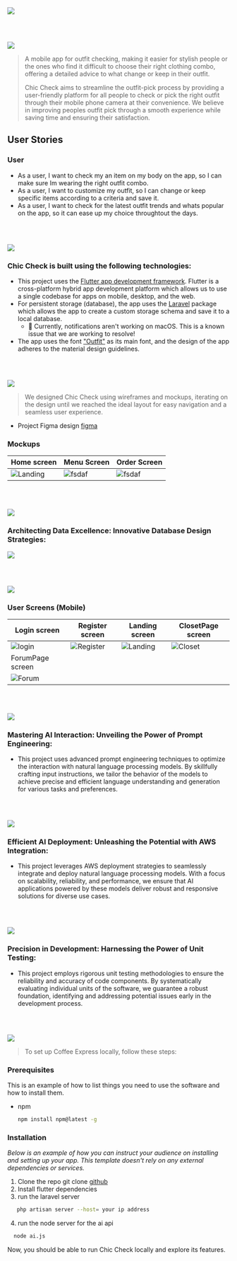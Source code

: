 <img src="./readme/title1.svg"/>

<br><br>

<!-- project philosophy -->
<img src="./readme/title2.svg"/>

> A mobile app for outfit checking, making it easier for stylish people or the ones who find it difficult to choose their right clothing combo, offering a detailed advice to what change or keep in their outfit.
>
> Chic Check aims to streamline the outfit-pick process by providing a user-friendly platform for all people to check or pick the right outfit through their mobile phone camera at their convenience. We believe in improving peoples outfit pick through a smooth experience while saving time and ensuring their satisfaction.

## User Stories

### User
- As a user, I want to check my an item on my body on the app, so I can make sure Im wearing the right outfit combo.
- As a user, I want to customize my outfit, so I can change or keep specific items according to a criteria and save it.
- As a user, I want to check for the latest outfit trends and whats popular on the app, so it can ease up my choice throughtout the days.

<br><br>
<!-- Tech stack -->
<img src="./readme/title3.svg"/>

###  Chic Check is built using the following technologies:

- This project uses the [Flutter app development framework](https://flutter.dev/). Flutter is a cross-platform hybrid app development platform which allows us to use a single codebase for apps on mobile, desktop, and the web.
- For persistent storage (database), the app uses the [Laravel](https://laravel.com/) package which allows the app to create a custom storage schema and save it to a local database.
  - 🚨 Currently, notifications aren't working on macOS. This is a known issue that we are working to resolve!
- The app uses the font ["Outfit"](https://fonts.google.com/specimen/Outfit) as its main font, and the design of the app adheres to the material design guidelines.

<br><br>
<!-- UI UX -->
<img src="./readme/title4.svg"/>


> We designed Chic Check using wireframes and mockups, iterating on the design until we reached the ideal layout for easy navigation and a seamless user experience.

- Project Figma design [figma](https://www.figma.com/design/HHCXTOyB9V66AzZvlJPlIx/Chic-Check?node-id=0-1&t=zkAHpNVzG2iOCu6k-0)


### Mockups
| Home screen  | Menu Screen | Order Screen |
| ---| ---| ---|
| ![Landing](./readme/demo/1440x1024.png) | ![fsdaf](./readme/demo/1440x1024.png) | ![fsdaf](./readme/demo/1440x1024.png) |

<br><br>

<!-- Database Design -->
<img src="./readme/title5.svg"/>

###  Architecting Data Excellence: Innovative Database Design Strategies:

<img src="database.PNG">


<br><br>


<!-- Implementation -->
<img src="./readme/title6.svg"/>


### User Screens (Mobile)
| Login screen  | Register screen | Landing screen | ClosetPage screen |
| ---| ---| ---| ---|
| ![login](./readme/login.png) | ![Register](./readme/register.png) | ![Landing](./readme/homepage.png) | ![Closet](./readme/closetpage.png) |
| ForumPage screen  |
| ![Forum](./readme/Forum.png) |

<br><br>


<!-- Prompt Engineering -->
<img src="./readme/title7.svg"/>

###  Mastering AI Interaction: Unveiling the Power of Prompt Engineering:

- This project uses advanced prompt engineering techniques to optimize the interaction with natural language processing models. By skillfully crafting input instructions, we tailor the behavior of the models to achieve precise and efficient language understanding and generation for various tasks and preferences.

<br><br>

<!-- AWS Deployment -->
<img src="./readme/title8.svg"/>

###  Efficient AI Deployment: Unleashing the Potential with AWS Integration:

- This project leverages AWS deployment strategies to seamlessly integrate and deploy natural language processing models. With a focus on scalability, reliability, and performance, we ensure that AI applications powered by these models deliver robust and responsive solutions for diverse use cases.

<br><br>

<!-- Unit Testing -->
<img src="./readme/title9.svg"/>

###  Precision in Development: Harnessing the Power of Unit Testing:

- This project employs rigorous unit testing methodologies to ensure the reliability and accuracy of code components. By systematically evaluating individual units of the software, we guarantee a robust foundation, identifying and addressing potential issues early in the development process.

<br><br>


<!-- How to run -->
<img src="./readme/title10.svg"/>

> To set up Coffee Express locally, follow these steps:

### Prerequisites

This is an example of how to list things you need to use the software and how to install them.
* npm
  ```sh
  npm install npm@latest -g
  ```

### Installation

_Below is an example of how you can instruct your audience on installing and setting up your app. This template doesn't rely on any external dependencies or services._

1. Clone the repo
   git clone [github](https://github.com/MhmdMansour4444/Chic-Check.git)
2. Install flutter dependencies
3. run the laravel server 
```sh
   php artisan server --host= your ip address
   ```
4. run the node server for the ai api
```sh
  node ai.js
```


  

   

Now, you should be able to run Chic Check locally and explore its features.
